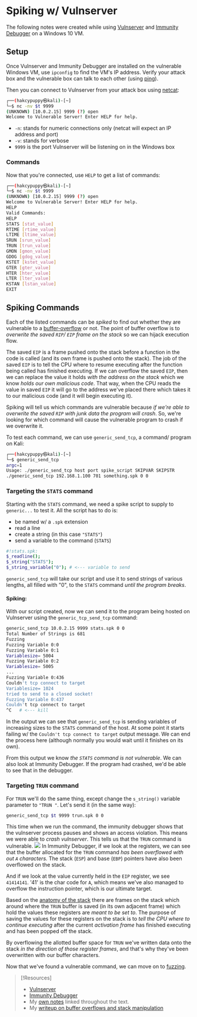 
# Spiking w/ Vulnserver
The following notes were created while using [Vulnserver](https://thegreycorner.com/vulnserver.html) and [Immunity Debugger](https://www.immunityinc.com/products/debugger/) on a Windows 10 VM.
## Setup
Once Vulnserver and Immunity Debugger are installed on the vulnerable Windows VM, use `ipconfig` to find the VM's IP address. Verify your attack box and the vulnerable box can talk to each other (using [ping](/CLI-tools/ping.md)).

Then you can connect to Vulnserver from your attack box using [netcat](/cybersecurity/tools/netcat.md):
```bash
┌──(hakcypuppy㉿kali)-[~]
└─$ nc -nv $t 9999
(UNKNOWN) [10.0.2.15] 9999 (?) open
Welcome to Vulnerable Server! Enter HELP for help.
```
- `-n`: stands for numeric connections only (netcat will expect an IP address and port)
- `-v`: stands for verbose
- `9999` is the port Vulnserver will be listening on in the Windows box
### Commands
Now that you're connected, use `HELP` to get a list of commands:
```bash
┌──(hakcypuppy㉿kali)-[~]
└─$ nc -nv $t 9999
(UNKNOWN) [10.0.2.15] 9999 (?) open
Welcome to Vulnerable Server! Enter HELP for help.
HELP
Valid Commands:
HELP
STATS [stat_value]
RTIME [rtime_value]
LTIME [ltime_value]
SRUN [srun_value]
TRUN [trun_value]
GMON [gmon_value]
GDOG [gdog_value]
KSTET [kstet_value]
GTER [gter_value]
HTER [hter_value]
LTER [lter_value]
KSTAN [lstan_value]
EXIT
```
## Spiking Commands
Each of the listed commands can be *spiked* to find out whether they are vulnerable to a [buffer-overflow](/cybersecurity/TTPs/exploitation/binary-exploitation/buffer-overflow.md) or not. The point of buffer overflow is to *overwrite the saved `RIP`/ `EIP` frame on the stack* so we can hijack execution flow.

The saved `EIP` is a frame pushed onto the stack before a function in the code is called (and its own frame is pushed onto the stack). The job of the saved `EIP` is to tell the CPU where to resume executing after the function being called has finished executing. If we can overflow the saved `EIP`, then we can replace the value it holds *with the address on the stack* which we know *holds our own malicious code*. That way, when the CPU reads the value in saved `EIP` it will go to the address we've placed there which takes it to our malicious code (and it will begin executing it).

Spiking will tell us which commands are vulnerable because *if we're able to overwrite the saved `RIP` with junk data the program will crash*. So, we're looking for which command will cause the vulnerable program to crash if we overwrite it. 

To test each command, we can use `generic_send_tcp`, a command/ program on Kali:
```bash
┌──(hakcypuppy㉿kali)-[~]
└─$ generic_send_tcp
argc=1
Usage: ./generic_send_tcp host port spike_script SKIPVAR SKIPSTR
./generic_send_tcp 192.168.1.100 701 something.spk 0 0
```
### Targeting the `STATS` command
Starting with the `STATS` command, we need a spike script to supply to `generic...` to test it. All the script has to do is:
- be named w/ a `.spk` extension
- read a line
- create a string (in this case `"STATS"`)
- send a variable to the command (`STATS`)
```bash
#!stats.spk:
$_readline();
$_string("STATS");
$_string_variable("0"); # <--- variable to send
```
`generic_send_tcp` will take our script and use it to send strings of various lengths, all filled with "0", to the `STATS` command *until the program breaks*.
#### Spiking:
With our script created, now we can send it to the program being hosted on Vulnserver using the `generic_tcp_send_tcp` command:
```bash
generic_send_tcp 10.0.2.15 9999 stats.spk 0 0
Total Number of Strings is 681
Fuzzing
Fuzzing Variable 0:0
Fuzzing Variable 0:1
Variablesize= 5004
Fuzzing Variable 0:2
Variablesize= 5005
...
Fuzzing Variable 0:436
Couldn't tcp connect to target
Variablesize= 1024
tried to send to a closed socket!
Fuzzing Variable 0:437
Couldn't tcp connect to target
^C   # <--- kill
```
In the output we can see that `generic_send_tcp` is sending variables of increasing sizes to the `STATS` command of the host. At some point it starts failing w/ the `Couldn't tcp connect to target` output message. We can end the process here (although normally you would wait until it finishes on its own).

From this output we know *the `STATS` command is not vulnerable*. We can also look at Immunity Debugger. If the program had crashed, we'd be able to see that in the debugger. 
### Targeting `TRUN` command
For `TRUN` we'll do the same thing, except change the `s_string()` variable parameter to `"TRUN "`. Let's send it (in the same way):
```bash
generic_send_tcp $t 9999 trun.spk 0 0
```
This time when we run the command, the immunity debugger shows that the vulnserver process pauses and shows an access violation. This means we were able to *crash vulnserver*. This tells us that the `TRUN` command is vulnerable.
![](nested-repos/PNPT-study-guide/PNPT-pics/spiking-1.png)
In Immunity Debugger, if we look at the registers, we can see that the buffer allocated for the `TRUN` command *has been overflowed with out `A` characters.* The stack (`ESP`) and base (`EBP`) pointers have also been overflowed on the stack.

And if we look at the value currently held in the `EIP` register, we see `41414141`. '41' is the char code for `A`, which means we've also managed to overflow the instruction pointer, which is our ultimate target.

Based on the [anatomy of the stack](https://trshpuppy.github.io/portfolio/writeups/binary-exploitation) there are frames on the stack which around where the `TRUN` buffer is saved (in its own adjacent frame) which hold the values these registers are *meant to be set to*. The purpose of saving the values for these registers on the stack is to *tell the CPU where to continue executing* after the current *activation frame* has finished executing and has been popped off the stack.

By overflowing the allotted buffer space for `TRUN` we've written data onto the stack *in the direction of those register frames*, and that's why they've been overwritten with our buffer characters.

Now that we've found a vulnerable command, we can move on to [fuzzing](nested-repos/PNPT-study-guide/PEH/buffer-overflows/fuzzing.md).

> [!Resources]
> -  [Vulnserver](https://thegreycorner.com/vulnserver.html) 
> - [Immunity Debugger](https://www.immunityinc.com/products/debugger/) 
> - My [own notes](https://github.com/trshpuppy/obsidian-notes) linked throughout the text.
> - My [writeup on buffer overflows and stack manipulation](https://trshpuppy.github.io/portfolio/writeups/binary-exploitation)